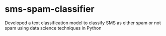 # sms-spam-classifier
Developed a text classification model to classify SMS as either spam or not spam using data science techniques in Python
